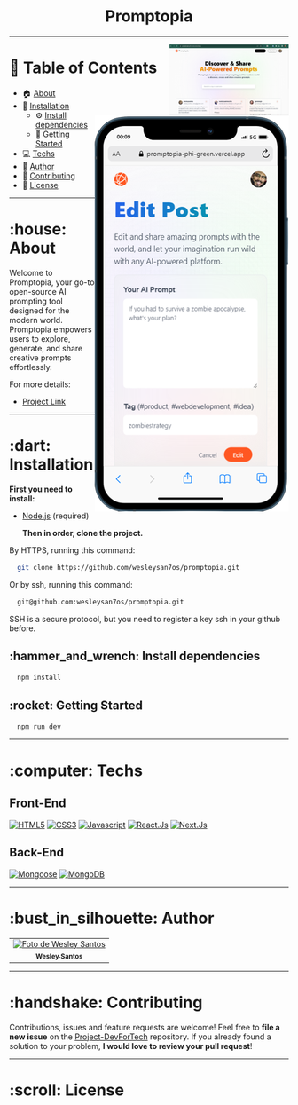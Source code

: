 
<h1 align="center">Promptopia</h1>

---
<img align="right" src="https://github.com/wesleysan7os/promptopia/blob/main/public/assets/images/printscreen-dashboard.png" alt="printscreen-dasboard" width="215px">
<img align="right" src="https://github.com/wesleysan7os/promptopia/blob/main/public/assets/images/printscreen-mobile.png" alt="printscreen-mobile">


# :pushpin: Table of Contents

- :house: [About](#about)
- :dart: [Installation](#installation)
  - :gear: [Install dependencies](#install_dependencies)
  - :rocket: [Getting Started](#getting_started)
- :computer: [Techs](#techs)
- :bust_in_silhouette: [Author](#author)
- :handshake: [Contributing](#contributing)
- :scroll: [License](#license)

---

<h1 id="about">:house: About</h1>

Welcome to Promptopia, your go-to open-source AI prompting tool designed for the modern world. Promptopia empowers users to explore, generate, and share creative prompts effortlessly.

For more details:

- [Project Link](https://promptopia-phi-green.vercel.app/)

---

<h1 id="installation">:dart: Installation</h1>

**First you need to install:**

- [Node.js](https://nodejs.org/en) (required)

  **Then in order, clone the project.**

By HTTPS, running this command:

```bash
  git clone https://github.com/wesleysan7os/promptopia.git
```

Or by ssh, running this command:

```bash
  git@github.com:wesleysan7os/promptopia.git
```

SSH is a secure protocol, but you need to register a key ssh in your github before.

<h2 id="install_dependencies">:hammer_and_wrench: Install dependencies</h2>

```bash
  npm install
```

<h2 id="getting_started">:rocket: Getting Started</h2>

```bash
  npm run dev
```
---

<h1 id="techs">:computer: Techs</h1>

<h2>Front-End</h2>

[![HTML5](https://img.shields.io/badge/Html-orange?style=for-the-badge&logo=Html5&logoColor=ffffff)](#)
[![CSS3](https://img.shields.io/badge/css-blue?style=for-the-badge&logo=Css3&logoColor=ffffff)](#)
[![Javascript](https://img.shields.io/badge/TypeScript-blue?style=for-the-badge&logo=Javascript&logoColor=ffffff)](#)
[![React.Js](https://img.shields.io/badge/React.Js-blue?style=for-the-badge&logo=React&logoColor=ffffff)](#)
[![Next.Js](https://img.shields.io/badge/Next.Js-black?style=for-the-badge&logo=Next&logoColor=be65a0)](#)


<h2>Back-End</h2>

[![Mongoose](https://img.shields.io/badge/Mongoose-yellow?style=for-the-badge&logo=Mongoose&logoColor=ffffff)](#)
[![MongoDB](https://img.shields.io/badge/Mongodb-yellow?style=for-the-badge&logo=Mongodb&logoColor=ffffff)](#)

---

<h1 id="author">:bust_in_silhouette: Author</h1>

<table>
	<tr>
        <td align="center">
			<a href="https://github.com/wesleysan7os">
				<img
					width="100px"
					height="auto"
					src="https://github.com/wesleysan7os.png"
					alt="Foto de Wesley Santos"
				/>
				<br />
				<sub>
					<b>Wesley Santos</b>
				</sub>
			</a>
		</td>
  </tr>	
</table>

---

<h1 id="contributing">:handshake: Contributing</h1>

Contributions, issues and feature requests are welcome! Feel free to **file a new issue** on the [Project-DevForTech](https://github.com/wesleysan7os/promptopia/issues) repository. If you already found a solution to your problem, **I would love to review your pull request**!

---

<h1 id="license">:scroll: License</h1>
